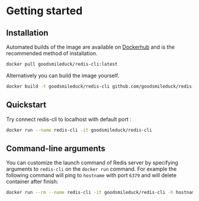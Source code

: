 
# Getting started

## Installation

Automated builds of the image are available on [Dockerhub](https://hub.docker.com/r/goodsmileduck/redis-cli) and is the recommended method of installation.

```bash
docker pull goodsmileduck/redis-cli:latest
```

Alternatively you can build the image yourself.

```bash
docker build -t goodsmileduck/redis-cli github.com/goodsmileduck/redis-cli
```

## Quickstart

Try connect redis-cli to localhost with default port :

```bash
docker run --name redis-cli -it goodsmileduck/redis-cli
```

## Command-line arguments

You can customize the launch command of Redis server by specifying arguments to `redis-cli` on the `docker run` command. For example the following command will ping to `hostname` with port `6379` and will delete container after finish:

```bash
docker run --rm --name redis-cli -it goodsmileduck/redis-cli -h hostname -p 6379 ping
```

